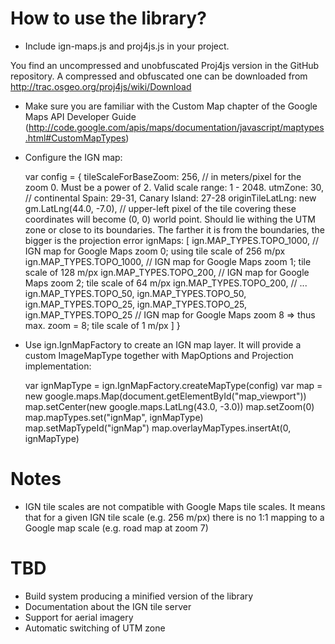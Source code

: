 How to use the library?
====

 * Include ign-maps.js and proj4js.js in your project.

 You find an uncompressed and unobfuscated Proj4js version in the GitHub repository. A compressed and obfuscated one can be downloaded from <http://trac.osgeo.org/proj4js/wiki/Download>

 * Make sure you are familiar with the Custom Map chapter of the Google Maps API Developer Guide (<http://code.google.com/apis/maps/documentation/javascript/maptypes.html#CustomMapTypes>)

 * Configure the IGN map:

     var config = {
         tileScaleForBaseZoom: 256, // in meters/pixel for the zoom 0. Must be a power of 2. Valid scale range: 1 - 2048.
         utmZone: 30, // continental Spain: 29-31, Canary Island: 27-28
         originTileLatLng: new gm.LatLng(44.0, -7.0), // upper-left pixel of the tile covering these coordinates will become (0, 0) world point. Should lie withing the UTM zone or close to its boundaries. The farther it is from the boundaries, the bigger is the projection error
         ignMaps: [
             ign.MAP_TYPES.TOPO_1000, // IGN map for Google Maps zoom 0; using tile scale of 256 m/px
             ign.MAP_TYPES.TOPO_1000, // IGN map for Google Maps zoom 1; tile scale of 128 m/px
             ign.MAP_TYPES.TOPO_200,  // IGN map for Google Maps zoom 2; tile scale of 64 m/px
             ign.MAP_TYPES.TOPO_200,  // ...
             ign.MAP_TYPES.TOPO_50,
             ign.MAP_TYPES.TOPO_50,
             ign.MAP_TYPES.TOPO_25,
             ign.MAP_TYPES.TOPO_25,
             ign.MAP_TYPES.TOPO_25   // IGN map for Google Maps zoom 8 => thus max. zoom = 8; tile scale of 1 m/px
         ]
     }

 * Use ign.IgnMapFactory to create an IGN map layer. It will provide a custom ImageMapType together with MapOptions and Projection implementation:

     var ignMapType = ign.IgnMapFactory.createMapType(config)
     var map = new google.maps.Map(document.getElementById("map_viewport"))
     map.setCenter(new google.maps.LatLng(43.0, -3.0))
     map.setZoom(0)
     map.mapTypes.set("ignMap", ignMapType)
     map.setMapTypeId("ignMap")
     map.overlayMapTypes.insertAt(0, ignMapType)

Notes
====

* IGN tile scales are not compatible with Google Maps tile scales. It means that for a given IGN tile scale (e.g. 256 m/px) there is no 1:1 mapping to a Google map scale (e.g. road map at zoom 7)

TBD
====

 * Build system producing a minified version of the library
 * Documentation about the IGN tile server
 * Support for aerial imagery
 * Automatic switching of UTM zone